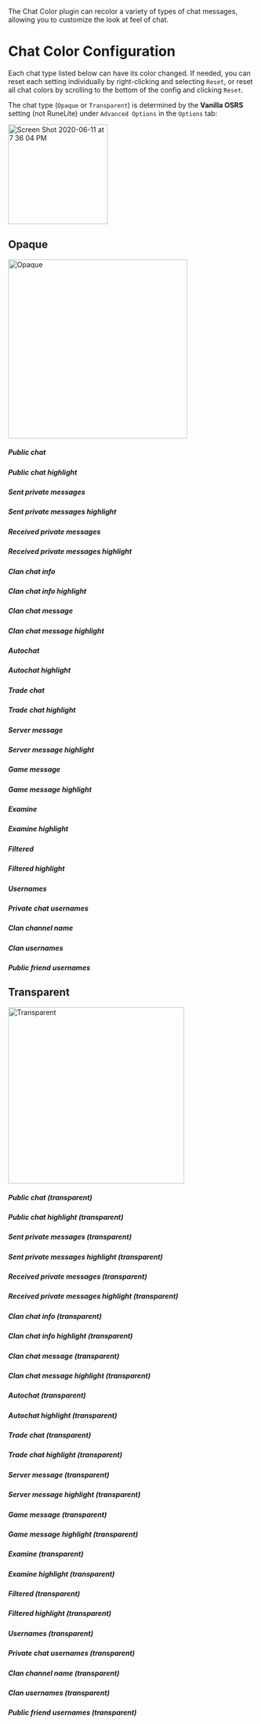 The Chat Color plugin can recolor a variety of types of chat messages, allowing you to customize the look at feel of chat.

# Chat Color Configuration

Each chat type listed below can have its color changed. If needed, you can reset each setting individually by right-clicking and selecting `Reset`, or reset all chat colors by scrolling to the bottom of the config and clicking `Reset`.

The chat type (`Opaque` or `Transparent`) is determined by the **Vanilla OSRS** setting (not RuneLite) under `Advanced Options` in the `Options` tab:

<img width="203" alt="Screen Shot 2020-06-11 at 7 36 04 PM" src="https://user-images.githubusercontent.com/54762282/84449305-023f0380-ac1b-11ea-899d-26a2d3cd1168.png">

## Opaque

<img width="365" alt="Opaque" src="https://user-images.githubusercontent.com/54762282/84451477-27cf0b80-ac21-11ea-98ae-1f62a3605452.png">

##### Public chat
##### Public chat highlight
##### Sent private messages
##### Sent private messages highlight
##### Received private messages
##### Received private messages highlight
##### Clan chat info
##### Clan chat info highlight
##### Clan chat message
##### Clan chat message highlight
##### Autochat
##### Autochat highlight
##### Trade chat
##### Trade chat highlight
##### Server message
##### Server message highlight
##### Game message
##### Game message highlight
##### Examine
##### Examine highlight
##### Filtered
##### Filtered highlight
##### Usernames
##### Private chat usernames
##### Clan channel name
##### Clan usernames
##### Public friend usernames


## Transparent

<img width="359" alt="Transparent" src="https://user-images.githubusercontent.com/54762282/84451476-27cf0b80-ac21-11ea-8d72-9f62bdea70d1.png">

##### Public chat (transparent)
##### Public chat highlight (transparent)
##### Sent private messages (transparent)
##### Sent private messages highlight (transparent)
##### Received private messages (transparent)
##### Received private messages highlight (transparent)
##### Clan chat info (transparent)
##### Clan chat info highlight (transparent)
##### Clan chat message (transparent)
##### Clan chat message highlight (transparent)
##### Autochat (transparent)
##### Autochat highlight (transparent)
##### Trade chat (transparent)
##### Trade chat highlight (transparent)
##### Server message (transparent)
##### Server message highlight (transparent)
##### Game message (transparent)
##### Game message highlight (transparent)
##### Examine (transparent)
##### Examine highlight (transparent)
##### Filtered (transparent)
##### Filtered highlight (transparent)
##### Usernames (transparent)
##### Private chat usernames (transparent)
##### Clan channel name (transparent)
##### Clan usernames (transparent)
##### Public friend usernames (transparent)
